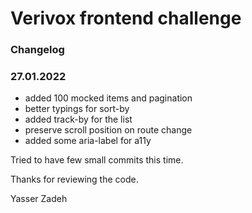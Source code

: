 # Verivox frontend challenge

### Changelog

### 27.01.2022

- added 100 mocked items and pagination
- better typings for sort-by
- added track-by for the list
- preserve scroll position on route change
- added some aria-label for a11y

Tried to have few small commits this time.

Thanks for reviewing the code.

Yasser Zadeh
